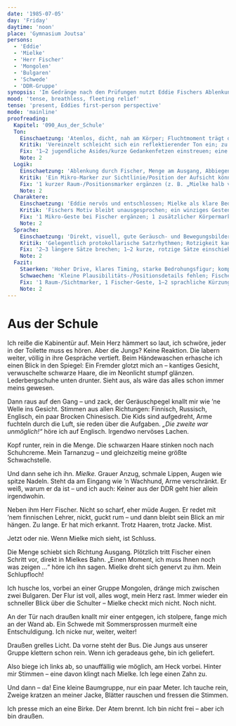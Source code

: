 ```yaml
---
date: '1985-07-05'
day: 'Friday'
daytime: 'noon'
place: 'Gymnasium Joutsa'
persons:
  - 'Eddie'
  - 'Mielke'
  - 'Herr Fischer'
  - 'Mongolen'
  - 'Bulgaren'
  - 'Schwede'
  - 'DDR-Gruppe'
synopsis: 'Im Gedränge nach den Prüfungen nutzt Eddie Fischers Ablenkung, schlüpft an Mielke vorbei ins Freie und taucht hinter Bäumen ab.'
mood: 'tense, breathless, fleeting relief'
tense: 'present, Eddies first-person perspective'
mode: 'mainline'
proofreading:
  Kapitel: '090_Aus_der_Schule'
  Ton:
    Einschaetzung: 'Atemlos, dicht, nah am Körper; Fluchtmoment trägt die Szene.'
    Kritik: 'Vereinzelt schleicht sich ein reflektierender Ton ein; zu viel davon würde das Tempo bremsen.'
    Fix: '1–2 jugendliche Asides/kurze Gedankenfetzen einstreuen; eine Atempause direkt vor dem Schubser nach draußen setzen.'
    Note: 2
  Logik:
    Einschaetzung: 'Ablenkung durch Fischer, Menge am Ausgang, Abbiegen und Deckung – plausibler Fluchtpfad.'
    Kritik: 'Ein Mikro-Marker zur Sichtlinie/Position der Aufsicht könnte die Plausibilität weiter erden (Tür, Winkel, Abstand).'
    Fix: '1 kurzer Raum-/Positionsmarker ergänzen (z. B. „Mielke halb verdeckt, Türrahmen“); 1 Geräuschmarker (Tür, Rufe) im Außenbereich.'
    Note: 2
  Charaktere:
    Einschaetzung: 'Eddie nervös und entschlossen; Mielke als klare Bedrohung; Fischer hilft leise und effektiv.'
    Kritik: 'Fischers Motiv bleibt unausgesprochen; ein winziges Gesten-Detail (Blick, Handbewegung) würde ihn menschlicher fassen.'
    Fix: '1 Mikro-Geste bei Fischer ergänzen; 1 zusätzlicher Körpermarker bei Eddie (trockener Mund, kalte Hände).'
    Note: 2
  Sprache:
    Einschaetzung: 'Direkt, visuell, gute Geräusch- und Bewegungsbilder.'
    Kritik: 'Gelegentlich protokollarische Satzrhythmen; Rotzigkeit kann dosiert erhöht werden.'
    Fix: '2–3 längere Sätze brechen; 1–2 kurze, rotzige Sätze einschieben; Wiederholung minimieren.'
    Note: 2
  Fazit:
    Staerken: 'Hoher Drive, klares Timing, starke Bedrohungsfigur; kompakter, spannender Ausbruch.'
    Schwaechen: 'Kleine Plausibilitäts-/Positionsdetails fehlen; Fischers Motiv bleibt andeutungsweise.'
    Fix: '1 Raum-/Sichtmarker, 1 Fischer-Geste, 1–2 sprachliche Kürzungen/rotzige Einwürfe.'
    Note: 2
---
```


# Aus der Schule

Ich reiße die Kabinentür auf. Mein Herz hämmert so laut, ich schwöre, jeder in
der Toilette muss es hören. Aber die Jungs? Keine Reaktion. Die labern weiter,
völlig in ihre Gespräche vertieft. Beim Händewaschen erhasche ich einen Blick in
den Spiegel: Ein Fremder glotzt mich an – kantiges Gesicht, verwuschelte
schwarze Haare, die im Neonlicht stumpf glänzen. Lederbergschuhe unten drunter.
Sieht aus, als wäre das alles schon immer meins gewesen.

Dann raus auf den Gang – und zack, der Geräuschpegel knallt mir wie ’ne Welle
ins Gesicht. Stimmen aus allen Richtungen: Finnisch, Russisch, Englisch, ein
paar Brocken Chinesisch. Die Kids sind aufgedreht, Arme fuchteln durch die Luft,
sie reden über die Aufgaben. *„Die zweite war unmöglich!“* höre ich auf
Englisch. Irgendwo nervöses Lachen.

Kopf runter, rein in die Menge. Die schwarzen Haare stinken noch nach
Schuhcreme. Mein Tarnanzug – und gleichzeitig meine größte Schwachstelle.

Und dann sehe ich ihn. *Mielke.* Grauer Anzug, schmale Lippen, Augen wie spitze
Nadeln. Steht da am Eingang wie ’n Wachhund, Arme verschränkt. Er weiß, warum er
da ist – und ich auch: Keiner aus der DDR geht hier allein irgendwohin.

Neben ihm Herr Fischer. Nicht so scharf, eher müde Augen. Er redet mit ’nem
finnischen Lehrer, nickt, guckt rum – und dann bleibt sein Blick an mir hängen.
Zu lange. Er hat mich erkannt. Trotz Haaren, trotz Jacke. Mist.

Jetzt oder nie. Wenn Mielke mich sieht, ist Schluss.

Die Menge schiebt sich Richtung Ausgang. Plötzlich tritt Fischer einen Schritt
vor, direkt in Mielkes Bahn. „Einen Moment, ich muss Ihnen noch was zeigen …“
höre ich ihn sagen. Mielke dreht sich genervt zu ihm. Mein Schlupfloch!

Ich husche los, vorbei an einer Gruppe Mongolen, dränge mich zwischen zwei
Bulgaren. Der Flur ist voll, alles wogt, mein Herz rast. Immer wieder ein
schneller Blick über die Schulter – Mielke checkt mich nicht. Noch nicht.

An der Tür nach draußen knallt mir einer entgegen, ich stolpere, fange mich an
der Wand ab. Ein Schwede mit Sommersprossen murmelt eine Entschuldigung. Ich
nicke nur, weiter, weiter!

Draußen grelles Licht. Da vorne steht der Bus. Die Jungs aus unserer Gruppe
klettern schon rein. Wenn ich geradeaus gehe, bin ich geliefert.

Also biege ich links ab, so unauffällig wie möglich, am Heck vorbei. Hinter mir
Stimmen – eine davon klingt nach Mielke. Ich lege einen Zahn zu.

Und dann – da! Eine kleine Baumgruppe, nur ein paar Meter. Ich tauche rein,
Zweige kratzen an meiner Jacke, Blätter rauschen und fressen die Stimmen.

Ich presse mich an eine Birke. Der Atem brennt. Ich bin nicht frei – aber ich
bin draußen.
